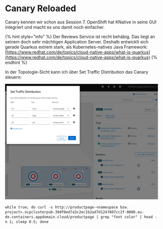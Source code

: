 # Canary Reloaded

Canary kennen wir schon aus Session 7. OpenShift hat KNative in seine GUI integriert und macht es uns damit noch einfacher.

{% hint style="info" %}
Der Reviews Service ist recht behäbig. Das liegt an seinem doch sehr mächtigen Application Server. Deshalb entwicklt sich gerade Quarkus extrem stark, als Kubernetes-natives Java Framework: [https://www.redhat.com/de/topics/cloud-native-apps/what-is-quarkus](https://www.redhat.com/de/topics/cloud-native-apps/what-is-quarkus)
{% endhint %}

In der Topologie-Sicht kann ich über Set Traffic Distribution das Canary steuern:

![](../../../.gitbook/assets/image%20%28144%29.png)

```text
while true; do curl -s http://productpage-<namespace bzw. project>.ocpclusterpub-39df0ed7a3c2ec1b2ad7d1247807cc2f-0000.eu-de.containers.appdomain.cloud/productpage | grep "font color" | head -n 1; sleep 0.5; done
```

